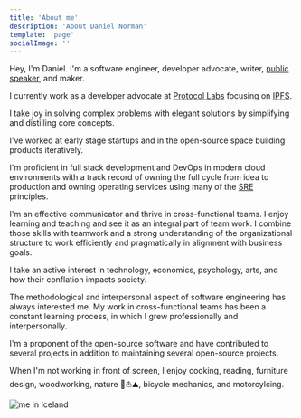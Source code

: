 ```yaml
---
title: 'About me'
description: 'About Daniel Norman'
template: 'page'
socialImage: ''
---
```


Hey, I'm Daniel. I'm a software engineer, developer advocate, writer, [public speaker](https://youtube.com/playlist?list=PLPKBysBQJ0SllsI0APRl1BisRvXS-2vK-), and maker.

I currently work as a developer advocate at [Protocol Labs](https://protocol.ai/) focusing on [IPFS](https://ipfs.io/).

I take joy in solving complex problems with elegant solutions by simplifying and distilling core concepts.

I've worked at early stage startups and in the open-source space building products iteratively.

I'm proficient in full stack development and DevOps in modern cloud environments with a track record of owning the full cycle from idea to production and owning operating services using many of the [SRE](https://landing.google.com/sre/books/) principles.

I'm an effective communicator and thrive in cross-functional teams. I enjoy learning and teaching and see it as an integral part of team work.
I combine those skills with teamwork and a strong understanding of the organizational structure to work efficiently and pragmatically in alignment with business goals.

I take an active interest in technology, economics, psychology, arts, and how their conflation impacts society.

The methodological and interpersonal aspect of software engineering has always interested me. My work in cross-functional teams has been a constant learning process, in which I grew professionally and interpersonally.

I'm a proponent of the open-source software and have contributed to several projects in addition to maintaining several open-source projects.

When I'm not working in front of screen, I enjoy cooking, reading, furniture design, woodworking, nature 🌳⛵️⛰, bicycle mechanics, and motorcylcing.

![me in Iceland](/media/me-iceland.png)
